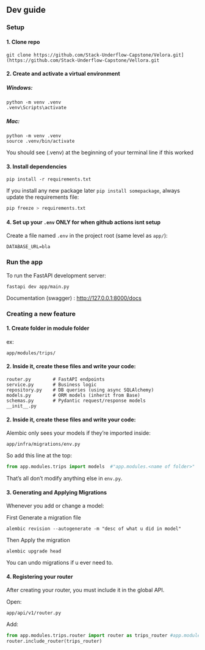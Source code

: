 
## Dev guide

### Setup

#### 1. Clone repo
```
git clone https://github.com/Stack-Underflow-Capstone/Velora.git](https://github.com/Stack-Underflow-Capstone/Vellora.git
```

#### 2. Create and activate a virtual environment 
##### Windows:
```
python -m venv .venv
.venv\Scripts\activate
```

##### Mac:
  ```
  python -m venv .venv
  source .venv/bin/activate
  ```
You should see (.venv) at the beginning of your terminal line if this worked

#### 3. Install dependencies
```
pip install -r requirements.txt
```

If you install any new package later `pip install somepackage`, always update the requirements file:
```bash
pip freeze > requirements.txt
```

#### 4. Set up your `.env` ONLY for when github actions isnt setup
Create a file named `.env` in the project root (same level as `app/`):

```
DATABASE_URL=bla
```

### Run the app
To run the FastAPI development server:
```
fastapi dev app/main.py
```
Documentation (swagger) : http://127.0.0.1:8000/docs

### Creating a new feature

#### 1. Create folder in module folder

ex:
```
app/modules/trips/
```

#### 2. Inside it, create these files and write your code:

```
router.py        # FastAPI endpoints
service.py       # Business logic
repository.py    # DB queries (using async SQLAlchemy)
models.py        # ORM models (inherit from Base)
schemas.py       # Pydantic request/response models
__init__.py
```

#### 2. Inside it, create these files and write your code:

Alembic only sees your models if they’re imported inside:
```
app/infra/migrations/env.py
```

So add this line at the top:
```python
from app.modules.trips import models  #"app.modules.<name of folder>"
```

That’s all don’t modify anything else in `env.py`.

#### 3. Generating and Applying Migrations

Whenever you add or change a model:

First Generate a migration file
```
alembic revision --autogenerate -m "desc of what u did in model"
```
Then Apply the migration
```
alembic upgrade head
```
You can undo migrations if u ever need to.

#### 4. Registering your router

After creating your router, you must include it in the global API.

Open:
```
app/api/v1/router.py
```
Add:
```python
from app.modules.trips.router import router as trips_router #app.modules.<folder name>.router
router.include_router(trips_router)
```

